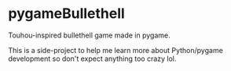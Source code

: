 # pygameBullethell
Touhou-inspired bullethell game made in pygame.

This is a side-project to help me learn more about Python/pygame development so don't expect anything too crazy lol.
